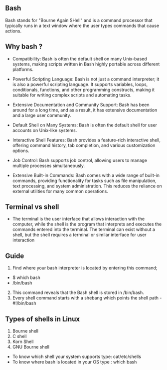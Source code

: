 ## Bash
Bash stands for "Bourne Again SHell" and is a command processor that typically runs in a text window where the user types commands that cause actions.

## Why bash ?
- Compatibility: Bash is often the default shell on many Unix-based systems, making scripts written in Bash highly portable across different platforms.

- Powerful Scripting Language: Bash is not just a command interpreter; it is also a powerful scripting language. It supports variables, loops, conditionals, functions, and other programming constructs, making it suitable for writing complex scripts and automating tasks.

- Extensive Documentation and Community Support: Bash has been around for a long time, and as a result, it has extensive documentation and a large user community. 

- Default Shell on Many Systems: Bash is often the default shell for user accounts on Unix-like systems. 

- Interactive Shell Features: Bash provides a feature-rich interactive shell, offering command history, tab completion, and various customization options. 

- Job Control: Bash supports job control, allowing users to manage multiple processes simultaneously. 

- Extensive Built-in Commands: Bash comes with a wide range of built-in commands, providing functionality for tasks such as file manipulation, text processing, and system administration. This reduces the reliance on external utilities for many common operations.

## Terminal vs shell
- The terminal is the user interface that allows interaction with the computer, while the shell is the program that interprets and executes the commands entered into the terminal. The terminal can exist without a shell, but the shell requires a terminal or similar interface for user interaction

## Guide
1. Find where your bash interpreter is located by entering this command;
- $ which bash
- /bin/bash
2. This command reveals that the Bash shell is stored in /bin/bash.
3. Every shell command starts with a shebang which points the shell path - #!/bin/bash


##  Types of shells in Linux
1. Bourne shell
2. C shell
3. Korn Shell
4. GNU Bourne shell

- To know which shell your system supports type: cat/etc/shells
- To know where bash is located in your OS type : which bash


